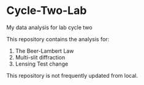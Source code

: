 # Cycle-Two-Lab
My data analysis for lab cycle two 

This repository contains the analysis for:
1. The Beer-Lambert Law
2. Multi-slit diffraction
3. Lensing
Test change

This repository is not frequently updated from local.

